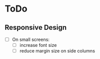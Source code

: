 # ToDo

## Responsive Design

- [ ] On small screens:
  - [ ] increase font size
  - [ ] reduce margin size on side columns